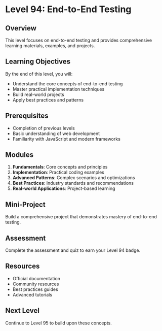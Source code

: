 # Level 94: End-to-End Testing

## Overview
This level focuses on end-to-end testing and provides comprehensive learning materials, examples, and projects.

## Learning Objectives
By the end of this level, you will:
- Understand the core concepts of end-to-end testing
- Master practical implementation techniques
- Build real-world projects
- Apply best practices and patterns

## Prerequisites
- Completion of previous levels
- Basic understanding of web development
- Familiarity with JavaScript and modern frameworks

## Modules
1. **Fundamentals**: Core concepts and principles
2. **Implementation**: Practical coding examples
3. **Advanced Patterns**: Complex scenarios and optimizations
4. **Best Practices**: Industry standards and recommendations
5. **Real-world Applications**: Project-based learning

## Mini-Project
Build a comprehensive project that demonstrates mastery of end-to-end testing.

## Assessment
Complete the assessment and quiz to earn your Level 94 badge.

## Resources
- Official documentation
- Community resources
- Best practices guides
- Advanced tutorials

## Next Level
Continue to Level 95 to build upon these concepts.
